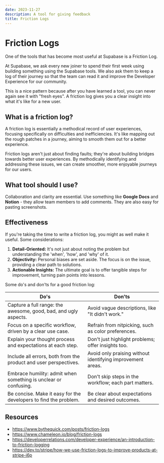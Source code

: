 ```yaml
---
date: 2023-11-27
description: A tool for giving feedback
title: Friction Logs
---
```


# Friction Logs

One of the tools that has become most useful at Supabase is a Friction Log. 

At Supabase, we ask every new joiner to spend their first week using building something using the Supabase tools. We also ask them to keep a log of their journey so that the team can read it and improve the Developer Experience for our community.

This is a nice pattern because after you have learned a tool, you can never again see it with "fresh eyes". A friction log gives you a clear insight into what it's like for a new user.

## What is a friction log?

A friction log is essentially a methodical record of user experiences, focusing specifically on difficulties and inefficiencies. It's like mapping out the rough patches in a journey, aiming to smooth them out for a better experience.

Friction logs aren't just about finding faults; they're about building bridges towards better user experiences. By methodically identifying and addressing these issues, we can create smoother, more enjoyable journeys for our users.
## What tool should I use?

Collaboration and clarity are essential. Use something like **Google Docs** and **Notion** - they allow team members to add comments. They are also easy for pasting screenshots.

## Effectiveness

If you're taking the time to write a friction log, you might as well make it useful. Some considerations:

1. **Detail-Oriented:** It's not just about noting the problem but understanding the 'when', 'how', and 'why' of it.
2. **Objectivity:** Personal biases are set aside. The focus is on the issue, providing a clear path to solutions.
3. **Actionable Insights:** The ultimate goal is to offer tangible steps for improvement, turning pain points into lessons.


Some do's and don'ts for a good friction log:

| **Do's**                                 | **Don'ts**                         |
| ----------------------------------------------------------------------- | -------------------------------------------------------------------- |
| Capture a full range: the awesome, good, bad, and ugly aspects.         | Avoid vague descriptions, like "It didn't work."                     |
| Focus on a specific workflow, driven by a clear use case.               | Refrain from nitpicking, such as color preferences.                  |
| Explain your thought process and expectations at each step.             | Don't just highlight problems; offer insights too.                   |
| Include all errors, both from the product and user perspectives.        | Avoid only praising without identifying improvement areas.           |
| Embrace humility: admit when something is unclear or confusing.         | Don't skip steps in the workflow; each part matters.                 |
| Be concise. Make it easy for the developers to find the problem.                                                                        | Be clear about expectations and desired outcomes.                    |


## Resources

- https://www.bythequick.com/posts/friction-logs
- https://www.chameleon.io/blog/friction-logs
- https://developerrelations.com/developer-experience/an-introduction-to-friction-logging
- https://dev.to/stripe/how-we-use-friction-logs-to-improve-products-at-stripe-i6p
